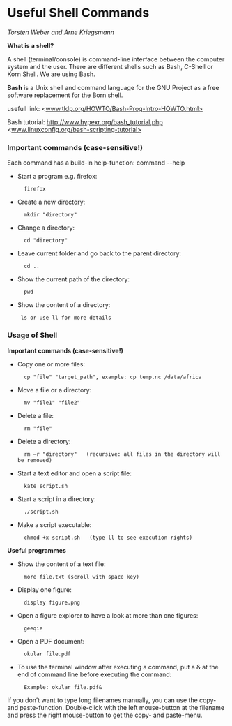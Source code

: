 # Useful Shell Commands
*Torsten Weber and Arne Kriegsmann*

**What is a shell?**

A shell (terminal/console) is command-line interface between the computer system
and the user. There are different shells such as Bash, C-Shell or Korn Shell.
We are using Bash.

**Bash** is a Unix shell and command language for the GNU Project as a free software replacement for the Born shell.

usefull link:
<www.tldp.org/HOWTO/Bash-Prog-Intro-HOWTO.html>

Bash tutorial:
http://www.hypexr.org/bash_tutorial.php
<www.linuxconfig.org/bash-scripting-tutorial>

### Important commands (case-sensitive!)
Each command has a build-in help-function: command --help

* Start a program e.g. firefox:
        
        firefox
* Create a new directory:
        
        mkdir "directory"
* Change a directory:
        
        cd "directory"
* Leave current folder and go back to the parent directory:

        cd ..
* Show the current path of the directory:

        pwd
* Show the content of a directory:
 
       ls or use ll for more details

### Usage of Shell
**Important commands (case-sensitive!)**

* Copy one or more files:

        cp "file" "target_path", example: cp temp.nc /data/africa
* Move a file or a directory:
        
        mv "file1" "file2"
* Delete a file:
        
        rm "file"
* Delete a directory:
        
        rm –r "directory"   (recursive: all files in the directory will be removed)
* Start a text editor and open a script file:
        
        kate script.sh
* Start a script in a directory:

        ./script.sh
* Make a script executable:
 
        chmod +x script.sh   (type ll to see execution rights)

**Useful programmes**
* Show the content of a text file:

        more file.txt (scroll with space key)

* Display one figure:
        
        display figure.png
* Open a figure explorer to have a look at more than one figures:

        geeqie
* Open a PDF document:

        okular file.pdf
* To use the terminal window after executing a command, put a & at the end of command line before executing the command:

        Example: okular file.pdf&

If you don’t want to type long filenames manually, you can use the copy- and paste-function. Double-click with the left mouse-button at the filename and press the right mouse-button to get the copy- and paste-menu.
